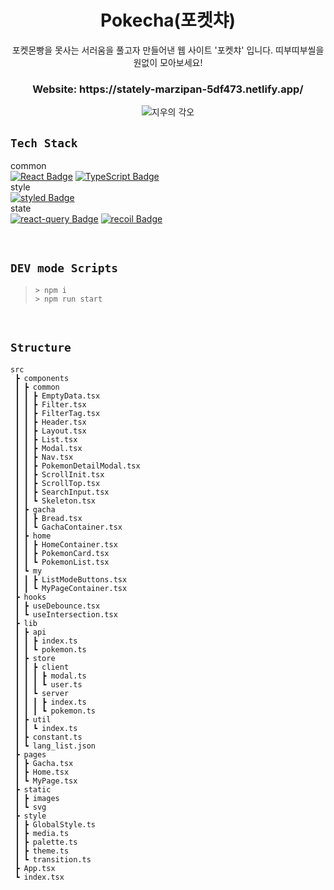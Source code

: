 <h1 align='center'>Pokecha(포켓챠)</h1>

<p align='center'> 포켓몬빵을 못사는 서러움을 풀고자 만들어낸 웹 사이트 '포켓챠' 입니다.
띠부띠부씰을 원없이 모아보세요! </p>

<h3 align='center'>Website: https://stately-marzipan-5df473.netlify.app/</h3>

<div align="center">
  <img src="https://user-images.githubusercontent.com/54323527/183843208-92f7d8f2-eeea-46c9-98e1-b43d63e53e3e.jpg" alt="지우의 각오" />
</div>


## `Tech Stack`

common  
[![React Badge](https://img.shields.io/badge/React-61DAFB?style=flat-square&logo=React&logoColor=white)]()
[![TypeScript Badge](https://img.shields.io/badge/Typescript-235A97?style=flat-square&logo=Typescript&logoColor=white)]()   
style   
[![styled Badge](https://img.shields.io/badge/Styled-DB7093?style=flat-square&logo=styled-components&logoColor=white)]()    
state   
[![react-query Badge](https://img.shields.io/badge/reactQuery-000?style=flat-square&logo=recoil&logoColor=white)]()
[![recoil Badge](https://img.shields.io/badge/recoil-000?style=flat-square&logo=recoil&logoColor=white)]()

<br/>


## `DEV mode Scripts`

> `> npm i`   
> `> npm run start`

<br/>

## `Structure`
```
src
 ┣ components
 ┃ ┣ common
 ┃ ┃ ┣ EmptyData.tsx
 ┃ ┃ ┣ Filter.tsx
 ┃ ┃ ┣ FilterTag.tsx
 ┃ ┃ ┣ Header.tsx
 ┃ ┃ ┣ Layout.tsx
 ┃ ┃ ┣ List.tsx
 ┃ ┃ ┣ Modal.tsx
 ┃ ┃ ┣ Nav.tsx
 ┃ ┃ ┣ PokemonDetailModal.tsx
 ┃ ┃ ┣ ScrollInit.tsx
 ┃ ┃ ┣ ScrollTop.tsx
 ┃ ┃ ┣ SearchInput.tsx
 ┃ ┃ ┗ Skeleton.tsx
 ┃ ┣ gacha
 ┃ ┃ ┣ Bread.tsx
 ┃ ┃ ┗ GachaContainer.tsx
 ┃ ┣ home
 ┃ ┃ ┣ HomeContainer.tsx
 ┃ ┃ ┣ PokemonCard.tsx
 ┃ ┃ ┗ PokemonList.tsx
 ┃ ┗ my
 ┃ ┃ ┣ ListModeButtons.tsx
 ┃ ┃ ┗ MyPageContainer.tsx
 ┣ hooks
 ┃ ┣ useDebounce.tsx
 ┃ ┗ useIntersection.tsx
 ┣ lib
 ┃ ┣ api
 ┃ ┃ ┣ index.ts
 ┃ ┃ ┗ pokemon.ts
 ┃ ┣ store
 ┃ ┃ ┣ client
 ┃ ┃ ┃ ┣ modal.ts
 ┃ ┃ ┃ ┗ user.ts
 ┃ ┃ ┗ server
 ┃ ┃ ┃ ┣ index.ts
 ┃ ┃ ┃ ┗ pokemon.ts
 ┃ ┣ util
 ┃ ┃ ┗ index.ts
 ┃ ┣ constant.ts
 ┃ ┗ lang_list.json
 ┣ pages
 ┃ ┣ Gacha.tsx
 ┃ ┣ Home.tsx
 ┃ ┗ MyPage.tsx
 ┣ static
 ┃ ┣ images
 ┃ ┗ svg
 ┣ style
 ┃ ┣ GlobalStyle.ts
 ┃ ┣ media.ts
 ┃ ┣ palette.ts
 ┃ ┣ theme.ts
 ┃ ┗ transition.ts
 ┣ App.tsx
 ┗ index.tsx
